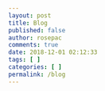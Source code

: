 ```yaml
---
layout: post
title: Blog
published: false
author: rosepac
comments: true
date: 2018-12-01 02:12:33
tags: [ ]
categories: [ ]
permalink: /blog
---
```

